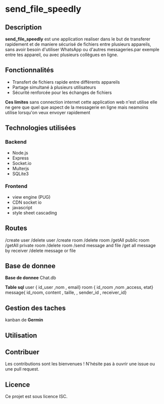# send_file_speedly

## Description

**send_file_speedly** est une application realiser dans le but de transferer rapidement et de maniere sécurisé de fichiers entre plusieurs appareils, sans avoir besoin d'utiliser WhatsApp ou d'autres messageries.par exemple entre tes appareil, ou avec plusieurs collègues en ligne.

## Fonctionnalités

- Transfert de fichiers rapide entre différents appareils
- Partage simultané à plusieurs utilisateurs
- Sécurité renforcée pour les échanges de fichiers

**Ces limites** 
sans connection internet cette application web n'est utilise 
elle ne gere que quel que aspect de la messagerie en ligne mais neamoins utilise lorsqu'on veux envoyer rapidement

## Technologies utilisées

### Backend

- Node.js
- Express
- Socket.io
- Multerjs
- SQLite3

### Frontend

- view engine (PUG)
- CDN socket io
- javascript
- style sheet cascading 

## Routes
/create user
/delete user
/create room
/delete room
/getAll public room
/getAll private room
/delete room
/send message and file
/get all message by receiver
/delete message or file

## Base de donnee

**Base de donnee** Chat.db

**Table sql**
user { id_user ,nom , email}
room { id_room ,nom ,access, etat}
message{ id_room, content , taille, , sender_id , receiver_id}

## Gestion des taches

kanban de **Germin**

## Utilisation

## Contribuer

Les contributions sont les bienvenues ! N'hésite pas à ouvrir une issue ou une pull request.

## Licence

Ce projet est sous licence ISC.
